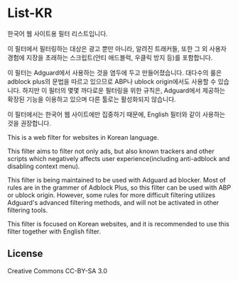 # List-KR
한국어 웹 사이트용 필터 리스트입니다.

이 필터에서 필터링하는 대상은 광고 뿐만 아니라, 알려진 트래커들, 또한 그 외 사용자 경험에 지장을 초래하는 스크립트(안티 애드블럭, 우클릭 방지 등)를 포함합니다.

이 필터는 Adguard에서 사용하는 것을 염두에 두고 만들어졌습니다. 대다수의 룰은 adblock plus의 문법을 따르고 있으므로 ABP나 ublock origin에서도 사용할 수 있습니다. 하지만 이 필터의 몇몇 까다로운 필터링을 위한 규칙은, Adguard에서 제공하는 확장된 기능을 이용하고 있으며 다른 툴로는 활성화되지 않습니다.

이 필터에서는 한국어 웹 사이트에만 집중하기 때문에, English 필터와 같이 사용하는 것을 권장합니다.


This is a web filter for websites in Korean language.

This filter aims to filter not only ads, but also known trackers and other scripts which negatively affects user experience(including anti-adblock and disabling context menu).

This filter is being maintained to be used with Adguard ad blocker. Most of rules are in the grammer of Adblock Plus, so this filter can be used with ABP or ublock origin. However, some rules for more difficult filtering utilizes Adguard's advanced filtering methods, and will not be activated in other filtering tools.

This filter is focused on Korean websites, and it is recommended to use this filter together with English filter.

## License
Creative Commons CC-BY-SA 3.0
